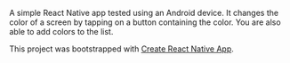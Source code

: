 A simple React Native app tested using an Android device. It changes the color of a screen by tapping on a button containing the color. You are also able to add colors to the list.


This project was bootstrapped with [Create React Native App](https://github.com/react-community/create-react-native-app).

